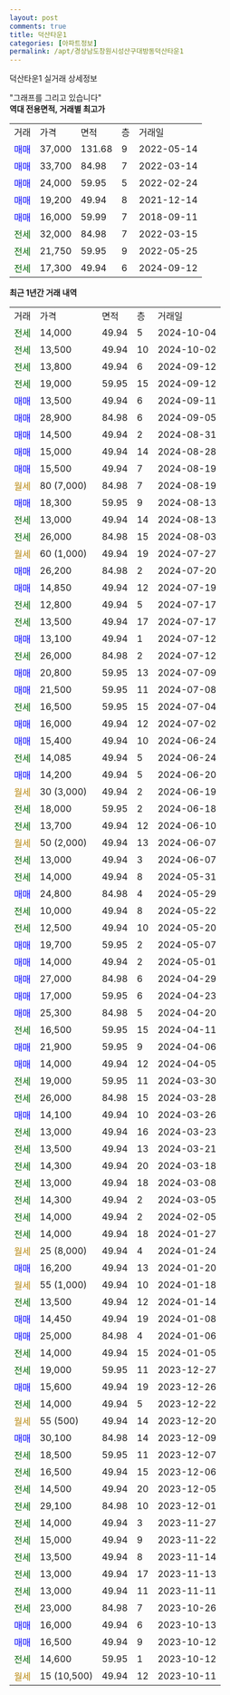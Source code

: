 ```yaml
---
layout: post
comments: true
title: 덕산타운1
categories: [아파트정보]
permalink: /apt/경상남도창원시성산구대방동덕산타운1
---
```


덕산타운1 실거래 상세정보

<script type="text/javascript">
  google.charts.load('current', {'packages':['line', 'corechart']});
  google.charts.setOnLoadCallback(drawChart);

  function drawChart() {
    var data = new google.visualization.DataTable();
    data.addColumn('date', '거래일');
    data.addColumn('number', "매매");
    data.addColumn('number', "전세");
    data.addColumn('number', "전매");

    data.addRows([[new Date(Date.parse("2024-10-04")), null, 14000, null], [new Date(Date.parse("2024-10-02")), null, 13500, null], [new Date(Date.parse("2024-09-12")), null, 13800, null], [new Date(Date.parse("2024-09-12")), null, 19000, null], [new Date(Date.parse("2024-09-11")), 13500, null, null], [new Date(Date.parse("2024-09-05")), 28900, null, null], [new Date(Date.parse("2024-08-31")), 14500, null, null], [new Date(Date.parse("2024-08-28")), 15000, null, null], [new Date(Date.parse("2024-08-19")), 15500, null, null], [new Date(Date.parse("2024-08-19")), null, null, null], [new Date(Date.parse("2024-08-13")), 18300, null, null], [new Date(Date.parse("2024-08-13")), null, 13000, null], [new Date(Date.parse("2024-08-03")), null, 26000, null], [new Date(Date.parse("2024-07-27")), null, null, null], [new Date(Date.parse("2024-07-20")), 26200, null, null], [new Date(Date.parse("2024-07-19")), 14850, null, null], [new Date(Date.parse("2024-07-17")), null, 12800, null], [new Date(Date.parse("2024-07-17")), null, 13500, null], [new Date(Date.parse("2024-07-12")), 13100, null, null], [new Date(Date.parse("2024-07-12")), null, 26000, null], [new Date(Date.parse("2024-07-09")), 20800, null, null], [new Date(Date.parse("2024-07-08")), 21500, null, null], [new Date(Date.parse("2024-07-04")), null, 16500, null], [new Date(Date.parse("2024-07-02")), 16000, null, null], [new Date(Date.parse("2024-06-24")), 15400, null, null], [new Date(Date.parse("2024-06-24")), null, 14085, null], [new Date(Date.parse("2024-06-20")), 14200, null, null], [new Date(Date.parse("2024-06-19")), null, null, null], [new Date(Date.parse("2024-06-18")), null, 18000, null], [new Date(Date.parse("2024-06-10")), null, 13700, null], [new Date(Date.parse("2024-06-07")), null, null, null], [new Date(Date.parse("2024-06-07")), null, 13000, null], [new Date(Date.parse("2024-05-31")), null, 14000, null], [new Date(Date.parse("2024-05-29")), 24800, null, null], [new Date(Date.parse("2024-05-22")), null, 10000, null], [new Date(Date.parse("2024-05-20")), null, 12500, null], [new Date(Date.parse("2024-05-07")), 19700, null, null], [new Date(Date.parse("2024-05-01")), 14000, null, null], [new Date(Date.parse("2024-04-29")), 27000, null, null], [new Date(Date.parse("2024-04-23")), 17000, null, null], [new Date(Date.parse("2024-04-20")), 25300, null, null], [new Date(Date.parse("2024-04-11")), null, 16500, null], [new Date(Date.parse("2024-04-06")), 21900, null, null], [new Date(Date.parse("2024-04-05")), 14000, null, null], [new Date(Date.parse("2024-03-30")), null, 19000, null], [new Date(Date.parse("2024-03-28")), null, 26000, null], [new Date(Date.parse("2024-03-26")), 14100, null, null], [new Date(Date.parse("2024-03-23")), null, 13000, null], [new Date(Date.parse("2024-03-21")), null, 13500, null], [new Date(Date.parse("2024-03-18")), null, 14300, null], [new Date(Date.parse("2024-03-08")), null, 13000, null], [new Date(Date.parse("2024-03-05")), null, 14300, null], [new Date(Date.parse("2024-02-05")), null, 14000, null], [new Date(Date.parse("2024-01-27")), null, 14000, null], [new Date(Date.parse("2024-01-24")), null, null, null], [new Date(Date.parse("2024-01-20")), 16200, null, null], [new Date(Date.parse("2024-01-18")), null, null, null], [new Date(Date.parse("2024-01-14")), null, 13500, null], [new Date(Date.parse("2024-01-08")), 14450, null, null], [new Date(Date.parse("2024-01-06")), 25000, null, null], [new Date(Date.parse("2024-01-05")), null, 14000, null], [new Date(Date.parse("2023-12-27")), null, 19000, null], [new Date(Date.parse("2023-12-26")), 15600, null, null], [new Date(Date.parse("2023-12-22")), null, 14000, null], [new Date(Date.parse("2023-12-20")), null, null, null], [new Date(Date.parse("2023-12-09")), 30100, null, null], [new Date(Date.parse("2023-12-07")), null, 18500, null], [new Date(Date.parse("2023-12-06")), null, 16500, null], [new Date(Date.parse("2023-12-05")), null, 14500, null], [new Date(Date.parse("2023-12-01")), null, 29100, null], [new Date(Date.parse("2023-11-27")), null, 14000, null], [new Date(Date.parse("2023-11-22")), null, 15000, null], [new Date(Date.parse("2023-11-14")), null, 13500, null], [new Date(Date.parse("2023-11-13")), null, 13000, null], [new Date(Date.parse("2023-11-11")), null, 13000, null], [new Date(Date.parse("2023-10-26")), null, 23000, null], [new Date(Date.parse("2023-10-13")), 16000, null, null], [new Date(Date.parse("2023-10-12")), 16500, null, null], [new Date(Date.parse("2023-10-12")), null, 14600, null], [new Date(Date.parse("2023-10-11")), null, null, null]]);

    var options = {
      hAxis: {
        format: 'yyyy/MM/dd'
      },    
      lineWidth: 0,
      pointsVisible: true,    
      title: '최근 1년간 유형별 실거래가 분포',
      legend: { position: 'bottom' }
    };

    var formatter = new google.visualization.NumberFormat({pattern:'###,###'} );
    formatter.format(data, 1);
    formatter.format(data, 2);
    
    setTimeout(function() {
        var chart = new google.visualization.LineChart(document.getElementById('columnchart_material'));
        chart.draw(data, (options));
        document.getElementById('loading').style.display = 'none';
    }, 200);
  }
</script>


<div id="loading" style="z-index:20; display: block; margin-left: 0px">"그래프를 그리고 있습니다"</div>
<div id="columnchart_material" style="width: 95%; margin-left: 0px; display: block"></div>
<!-- contents start -->
<b>역대 전용면적, 거래별 최고가</b>
<table class="sortable">
    <tr>
      <td>거래</td>
      <td>가격</td>
      <td>면적</td>
      <td>층</td>
      <td>거래일</td>
    </tr>
        <tr>
          <td><a style="color: blue">매매</a></td>
          <td>37,000</td>
          <td>131.68</td>
          <td>9</td>
          <td>2022-05-14</td>
        </tr>            <tr>
          <td><a style="color: blue">매매</a></td>
          <td>33,700</td>
          <td>84.98</td>
          <td>7</td>
          <td>2022-03-14</td>
        </tr>            <tr>
          <td><a style="color: blue">매매</a></td>
          <td>24,000</td>
          <td>59.95</td>
          <td>5</td>
          <td>2022-02-24</td>
        </tr>            <tr>
          <td><a style="color: blue">매매</a></td>
          <td>19,200</td>
          <td>49.94</td>
          <td>8</td>
          <td>2021-12-14</td>
        </tr>            <tr>
          <td><a style="color: blue">매매</a></td>
          <td>16,000</td>
          <td>59.99</td>
          <td>7</td>
          <td>2018-09-11</td>
        </tr>        
        <tr>
              <td><a style="color: darkgreen">전세</a></td>
              <td>32,000</td>
              <td>84.98</td>
              <td>7</td>
              <td>2022-03-15</td>
            </tr>            <tr>
              <td><a style="color: darkgreen">전세</a></td>
              <td>21,750</td>
              <td>59.95</td>
              <td>9</td>
              <td>2022-05-25</td>
            </tr>            <tr>
              <td><a style="color: darkgreen">전세</a></td>
              <td>17,300</td>
              <td>49.94</td>
              <td>6</td>
              <td>2024-09-12</td>
            </tr>        
    
</table>

<b>최근 1년간 거래 내역</b>

<table class="sortable">
    <tr>
      <td>거래</td>
      <td>가격</td>
      <td>면적</td>
      <td>층</td>
      <td>거래일</td>
    </tr>
    <tr>
      <td><a style="color: darkgreen">전세</a></td>
      <td>14,000</td>
      <td>49.94</td>
      <td>5</td>
      <td>2024-10-04</td>
    </tr>          <tr>
      <td><a style="color: darkgreen">전세</a></td>
      <td>13,500</td>
      <td>49.94</td>
      <td>10</td>
      <td>2024-10-02</td>
    </tr>          <tr>
      <td><a style="color: darkgreen">전세</a></td>
      <td>13,800</td>
      <td>49.94</td>
      <td>6</td>
      <td>2024-09-12</td>
    </tr>          <tr>
      <td><a style="color: darkgreen">전세</a></td>
      <td>19,000</td>
      <td>59.95</td>
      <td>15</td>
      <td>2024-09-12</td>
    </tr>          <tr>
      <td><a style="color: blue">매매</a></td>
      <td>13,500</td>
      <td>49.94</td>
      <td>6</td>
      <td>2024-09-11</td>
    </tr>          <tr>
      <td><a style="color: blue">매매</a></td>
      <td>28,900</td>
      <td>84.98</td>
      <td>6</td>
      <td>2024-09-05</td>
    </tr>          <tr>
      <td><a style="color: blue">매매</a></td>
      <td>14,500</td>
      <td>49.94</td>
      <td>2</td>
      <td>2024-08-31</td>
    </tr>          <tr>
      <td><a style="color: blue">매매</a></td>
      <td>15,000</td>
      <td>49.94</td>
      <td>14</td>
      <td>2024-08-28</td>
    </tr>          <tr>
      <td><a style="color: blue">매매</a></td>
      <td>15,500</td>
      <td>49.94</td>
      <td>7</td>
      <td>2024-08-19</td>
    </tr>          <tr>
      <td><a style="color: darkgoldenrod">월세</a></td>
      <td>80 (7,000)</td>
      <td>84.98</td>
      <td>7</td>
      <td>2024-08-19</td>
    </tr>          <tr>
      <td><a style="color: blue">매매</a></td>
      <td>18,300</td>
      <td>59.95</td>
      <td>9</td>
      <td>2024-08-13</td>
    </tr>          <tr>
      <td><a style="color: darkgreen">전세</a></td>
      <td>13,000</td>
      <td>49.94</td>
      <td>14</td>
      <td>2024-08-13</td>
    </tr>          <tr>
      <td><a style="color: darkgreen">전세</a></td>
      <td>26,000</td>
      <td>84.98</td>
      <td>15</td>
      <td>2024-08-03</td>
    </tr>          <tr>
      <td><a style="color: darkgoldenrod">월세</a></td>
      <td>60 (1,000)</td>
      <td>49.94</td>
      <td>19</td>
      <td>2024-07-27</td>
    </tr>          <tr>
      <td><a style="color: blue">매매</a></td>
      <td>26,200</td>
      <td>84.98</td>
      <td>2</td>
      <td>2024-07-20</td>
    </tr>          <tr>
      <td><a style="color: blue">매매</a></td>
      <td>14,850</td>
      <td>49.94</td>
      <td>12</td>
      <td>2024-07-19</td>
    </tr>          <tr>
      <td><a style="color: darkgreen">전세</a></td>
      <td>12,800</td>
      <td>49.94</td>
      <td>5</td>
      <td>2024-07-17</td>
    </tr>          <tr>
      <td><a style="color: darkgreen">전세</a></td>
      <td>13,500</td>
      <td>49.94</td>
      <td>17</td>
      <td>2024-07-17</td>
    </tr>          <tr>
      <td><a style="color: blue">매매</a></td>
      <td>13,100</td>
      <td>49.94</td>
      <td>1</td>
      <td>2024-07-12</td>
    </tr>          <tr>
      <td><a style="color: darkgreen">전세</a></td>
      <td>26,000</td>
      <td>84.98</td>
      <td>2</td>
      <td>2024-07-12</td>
    </tr>          <tr>
      <td><a style="color: blue">매매</a></td>
      <td>20,800</td>
      <td>59.95</td>
      <td>13</td>
      <td>2024-07-09</td>
    </tr>          <tr>
      <td><a style="color: blue">매매</a></td>
      <td>21,500</td>
      <td>59.95</td>
      <td>11</td>
      <td>2024-07-08</td>
    </tr>          <tr>
      <td><a style="color: darkgreen">전세</a></td>
      <td>16,500</td>
      <td>59.95</td>
      <td>15</td>
      <td>2024-07-04</td>
    </tr>          <tr>
      <td><a style="color: blue">매매</a></td>
      <td>16,000</td>
      <td>49.94</td>
      <td>12</td>
      <td>2024-07-02</td>
    </tr>          <tr>
      <td><a style="color: blue">매매</a></td>
      <td>15,400</td>
      <td>49.94</td>
      <td>10</td>
      <td>2024-06-24</td>
    </tr>          <tr>
      <td><a style="color: darkgreen">전세</a></td>
      <td>14,085</td>
      <td>49.94</td>
      <td>5</td>
      <td>2024-06-24</td>
    </tr>          <tr>
      <td><a style="color: blue">매매</a></td>
      <td>14,200</td>
      <td>49.94</td>
      <td>5</td>
      <td>2024-06-20</td>
    </tr>          <tr>
      <td><a style="color: darkgoldenrod">월세</a></td>
      <td>30 (3,000)</td>
      <td>49.94</td>
      <td>2</td>
      <td>2024-06-19</td>
    </tr>          <tr>
      <td><a style="color: darkgreen">전세</a></td>
      <td>18,000</td>
      <td>59.95</td>
      <td>2</td>
      <td>2024-06-18</td>
    </tr>          <tr>
      <td><a style="color: darkgreen">전세</a></td>
      <td>13,700</td>
      <td>49.94</td>
      <td>12</td>
      <td>2024-06-10</td>
    </tr>          <tr>
      <td><a style="color: darkgoldenrod">월세</a></td>
      <td>50 (2,000)</td>
      <td>49.94</td>
      <td>13</td>
      <td>2024-06-07</td>
    </tr>          <tr>
      <td><a style="color: darkgreen">전세</a></td>
      <td>13,000</td>
      <td>49.94</td>
      <td>3</td>
      <td>2024-06-07</td>
    </tr>          <tr>
      <td><a style="color: darkgreen">전세</a></td>
      <td>14,000</td>
      <td>49.94</td>
      <td>8</td>
      <td>2024-05-31</td>
    </tr>          <tr>
      <td><a style="color: blue">매매</a></td>
      <td>24,800</td>
      <td>84.98</td>
      <td>4</td>
      <td>2024-05-29</td>
    </tr>          <tr>
      <td><a style="color: darkgreen">전세</a></td>
      <td>10,000</td>
      <td>49.94</td>
      <td>8</td>
      <td>2024-05-22</td>
    </tr>          <tr>
      <td><a style="color: darkgreen">전세</a></td>
      <td>12,500</td>
      <td>49.94</td>
      <td>10</td>
      <td>2024-05-20</td>
    </tr>          <tr>
      <td><a style="color: blue">매매</a></td>
      <td>19,700</td>
      <td>59.95</td>
      <td>2</td>
      <td>2024-05-07</td>
    </tr>          <tr>
      <td><a style="color: blue">매매</a></td>
      <td>14,000</td>
      <td>49.94</td>
      <td>2</td>
      <td>2024-05-01</td>
    </tr>          <tr>
      <td><a style="color: blue">매매</a></td>
      <td>27,000</td>
      <td>84.98</td>
      <td>6</td>
      <td>2024-04-29</td>
    </tr>          <tr>
      <td><a style="color: blue">매매</a></td>
      <td>17,000</td>
      <td>59.95</td>
      <td>6</td>
      <td>2024-04-23</td>
    </tr>          <tr>
      <td><a style="color: blue">매매</a></td>
      <td>25,300</td>
      <td>84.98</td>
      <td>5</td>
      <td>2024-04-20</td>
    </tr>          <tr>
      <td><a style="color: darkgreen">전세</a></td>
      <td>16,500</td>
      <td>59.95</td>
      <td>15</td>
      <td>2024-04-11</td>
    </tr>          <tr>
      <td><a style="color: blue">매매</a></td>
      <td>21,900</td>
      <td>59.95</td>
      <td>9</td>
      <td>2024-04-06</td>
    </tr>          <tr>
      <td><a style="color: blue">매매</a></td>
      <td>14,000</td>
      <td>49.94</td>
      <td>12</td>
      <td>2024-04-05</td>
    </tr>          <tr>
      <td><a style="color: darkgreen">전세</a></td>
      <td>19,000</td>
      <td>59.95</td>
      <td>11</td>
      <td>2024-03-30</td>
    </tr>          <tr>
      <td><a style="color: darkgreen">전세</a></td>
      <td>26,000</td>
      <td>84.98</td>
      <td>15</td>
      <td>2024-03-28</td>
    </tr>          <tr>
      <td><a style="color: blue">매매</a></td>
      <td>14,100</td>
      <td>49.94</td>
      <td>10</td>
      <td>2024-03-26</td>
    </tr>          <tr>
      <td><a style="color: darkgreen">전세</a></td>
      <td>13,000</td>
      <td>49.94</td>
      <td>16</td>
      <td>2024-03-23</td>
    </tr>          <tr>
      <td><a style="color: darkgreen">전세</a></td>
      <td>13,500</td>
      <td>49.94</td>
      <td>13</td>
      <td>2024-03-21</td>
    </tr>          <tr>
      <td><a style="color: darkgreen">전세</a></td>
      <td>14,300</td>
      <td>49.94</td>
      <td>20</td>
      <td>2024-03-18</td>
    </tr>          <tr>
      <td><a style="color: darkgreen">전세</a></td>
      <td>13,000</td>
      <td>49.94</td>
      <td>18</td>
      <td>2024-03-08</td>
    </tr>          <tr>
      <td><a style="color: darkgreen">전세</a></td>
      <td>14,300</td>
      <td>49.94</td>
      <td>2</td>
      <td>2024-03-05</td>
    </tr>          <tr>
      <td><a style="color: darkgreen">전세</a></td>
      <td>14,000</td>
      <td>49.94</td>
      <td>2</td>
      <td>2024-02-05</td>
    </tr>          <tr>
      <td><a style="color: darkgreen">전세</a></td>
      <td>14,000</td>
      <td>49.94</td>
      <td>18</td>
      <td>2024-01-27</td>
    </tr>          <tr>
      <td><a style="color: darkgoldenrod">월세</a></td>
      <td>25 (8,000)</td>
      <td>49.94</td>
      <td>4</td>
      <td>2024-01-24</td>
    </tr>          <tr>
      <td><a style="color: blue">매매</a></td>
      <td>16,200</td>
      <td>49.94</td>
      <td>13</td>
      <td>2024-01-20</td>
    </tr>          <tr>
      <td><a style="color: darkgoldenrod">월세</a></td>
      <td>55 (1,000)</td>
      <td>49.94</td>
      <td>10</td>
      <td>2024-01-18</td>
    </tr>          <tr>
      <td><a style="color: darkgreen">전세</a></td>
      <td>13,500</td>
      <td>49.94</td>
      <td>12</td>
      <td>2024-01-14</td>
    </tr>          <tr>
      <td><a style="color: blue">매매</a></td>
      <td>14,450</td>
      <td>49.94</td>
      <td>19</td>
      <td>2024-01-08</td>
    </tr>          <tr>
      <td><a style="color: blue">매매</a></td>
      <td>25,000</td>
      <td>84.98</td>
      <td>4</td>
      <td>2024-01-06</td>
    </tr>          <tr>
      <td><a style="color: darkgreen">전세</a></td>
      <td>14,000</td>
      <td>49.94</td>
      <td>15</td>
      <td>2024-01-05</td>
    </tr>          <tr>
      <td><a style="color: darkgreen">전세</a></td>
      <td>19,000</td>
      <td>59.95</td>
      <td>11</td>
      <td>2023-12-27</td>
    </tr>          <tr>
      <td><a style="color: blue">매매</a></td>
      <td>15,600</td>
      <td>49.94</td>
      <td>19</td>
      <td>2023-12-26</td>
    </tr>          <tr>
      <td><a style="color: darkgreen">전세</a></td>
      <td>14,000</td>
      <td>49.94</td>
      <td>5</td>
      <td>2023-12-22</td>
    </tr>          <tr>
      <td><a style="color: darkgoldenrod">월세</a></td>
      <td>55 (500)</td>
      <td>49.94</td>
      <td>14</td>
      <td>2023-12-20</td>
    </tr>          <tr>
      <td><a style="color: blue">매매</a></td>
      <td>30,100</td>
      <td>84.98</td>
      <td>14</td>
      <td>2023-12-09</td>
    </tr>          <tr>
      <td><a style="color: darkgreen">전세</a></td>
      <td>18,500</td>
      <td>59.95</td>
      <td>11</td>
      <td>2023-12-07</td>
    </tr>          <tr>
      <td><a style="color: darkgreen">전세</a></td>
      <td>16,500</td>
      <td>49.94</td>
      <td>15</td>
      <td>2023-12-06</td>
    </tr>          <tr>
      <td><a style="color: darkgreen">전세</a></td>
      <td>14,500</td>
      <td>49.94</td>
      <td>20</td>
      <td>2023-12-05</td>
    </tr>          <tr>
      <td><a style="color: darkgreen">전세</a></td>
      <td>29,100</td>
      <td>84.98</td>
      <td>10</td>
      <td>2023-12-01</td>
    </tr>          <tr>
      <td><a style="color: darkgreen">전세</a></td>
      <td>14,000</td>
      <td>49.94</td>
      <td>3</td>
      <td>2023-11-27</td>
    </tr>          <tr>
      <td><a style="color: darkgreen">전세</a></td>
      <td>15,000</td>
      <td>49.94</td>
      <td>9</td>
      <td>2023-11-22</td>
    </tr>          <tr>
      <td><a style="color: darkgreen">전세</a></td>
      <td>13,500</td>
      <td>49.94</td>
      <td>8</td>
      <td>2023-11-14</td>
    </tr>          <tr>
      <td><a style="color: darkgreen">전세</a></td>
      <td>13,000</td>
      <td>49.94</td>
      <td>17</td>
      <td>2023-11-13</td>
    </tr>          <tr>
      <td><a style="color: darkgreen">전세</a></td>
      <td>13,000</td>
      <td>49.94</td>
      <td>11</td>
      <td>2023-11-11</td>
    </tr>          <tr>
      <td><a style="color: darkgreen">전세</a></td>
      <td>23,000</td>
      <td>84.98</td>
      <td>7</td>
      <td>2023-10-26</td>
    </tr>          <tr>
      <td><a style="color: blue">매매</a></td>
      <td>16,000</td>
      <td>49.94</td>
      <td>6</td>
      <td>2023-10-13</td>
    </tr>          <tr>
      <td><a style="color: blue">매매</a></td>
      <td>16,500</td>
      <td>49.94</td>
      <td>9</td>
      <td>2023-10-12</td>
    </tr>          <tr>
      <td><a style="color: darkgreen">전세</a></td>
      <td>14,600</td>
      <td>59.95</td>
      <td>1</td>
      <td>2023-10-12</td>
    </tr>          <tr>
      <td><a style="color: darkgoldenrod">월세</a></td>
      <td>15 (10,500)</td>
      <td>49.94</td>
      <td>12</td>
      <td>2023-10-11</td>
    </tr>      </table>
<!-- contents end -->    

